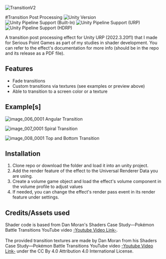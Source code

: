 ![TransitionV2](https://github.com/user-attachments/assets/4783a647-7a3e-45f1-8196-d1cbabc03004)

#Transition Post Processing
![Unity Version](https://img.shields.io/badge/Unity-2021.3%36LTS%2B-blueviolet?logo=unity)
![Unity Pipeline Support (Built-In)](https://img.shields.io/badge/BiRP_❌-darkgreen?logo=unity)
![Unity Pipeline Support (URP)](https://img.shields.io/badge/URP_✔️-blue?logo=unity)
![Unity Pipeline Support (HDRP)](https://img.shields.io/badge/HDRP_❌-darkred?logo=unity)

A transition post processing effect for Unity URP (2022.3.20f1) that I made for Serious Point Games as part of my studies in shader development.
You can refer to the effect's documentation for more info (should be in the repo and its release as a PDF file).

## Features
- Fade transitions
- Custom transitions via textures (see examples or preview above)
- Able to transition to a screen color or a texture

## Example[s]
![image_006_0001](https://github.com/user-attachments/assets/d5da36e6-593c-48d2-95a6-a2ae37f8130a)
Angular Transition

![image_007_0001](https://github.com/user-attachments/assets/b511742c-1567-4a51-9fa7-3ac9cda8782b)
Spiral Transition

![image_008_0001](https://github.com/user-attachments/assets/eac5e5c1-b7a4-4096-8aa5-893ee9704a54)
Top and Bottom Transition

## Installation
1. Clone repo or download the folder and load it into an unity project.
2. Add the render feature of the effect to the Universal Renderer Data you are using.
3. Create a volume game object and load the effect's volume component in the volume profile to adjust values
4. If needed, you can change the effect's render pass event in its render feature under settings.

## Credits/Assets used
Shader code is based from Dan Moran's Shaders Case Study—Pokémon Battle Transitions YouTube video
[-Youtube Video Link-](https://youtu.be/LnAoD7hgDxw?si=tCtTEOshaZdfLi6R).
<br><br>
The provided transition textures are made by Dan Moran from his Shaders Case
Study—Pokémon Battle Transitions YouTube video [-Youtube Video Link-](https://youtu.be/LnAoD7hgDxw?si=tCtTEOshaZdfLi6R)
under the CC By 4.0 Attribution 4.0 International License.
